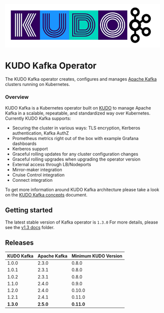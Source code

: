 ![kudo-kafka](./docs/latest/resources/images/kudo-kafka.png)

# KUDO Kafka Operator

The KUDO Kafka operator creates, configures and manages [Apache Kafka](https://kafka.apache.org/) clusters running on Kubernetes.

### Overview

KUDO Kafka is a Kubernetes operator built on [KUDO](kudo.dev) to manage Apache Kafka in a scalable, repeatable, and standardized way over Kubernetes. Currently KUDO Kafka supports:

- Securing the cluster in various ways: TLS encryption, Kerberos authentication, Kafka AuthZ
- Prometheus metrics right out of the box with example Grafana dashboards
- Kerberos support
- Graceful rolling updates for any cluster configuration changes
- Graceful rolling upgrades when upgrading the operator version
- External access through LB/Nodeports
- Mirror-maker integration
- Cruise Control integration
- Connect integration

To get more information around KUDO Kafka architecture please take a look on the [KUDO Kafka concepts](./docs/latest/concepts.md) document.

## Getting started

The latest stable version of Kafka operator is `1.3.0`
For more details, please see the [v1.3 docs](./docs/v1.3) folder.


## Releases

| KUDO Kafka | Apache Kafka | Minimum KUDO Version |
| ---------- | ------------ | -------------------- |
| 1.0.0      | 2.3.0        | 0.8.0                |
| 1.0.1      | 2.3.1        | 0.8.0                |
| 1.0.2      | 2.3.1        | 0.8.0                |
| 1.1.0      | 2.4.0        | 0.9.0                |
| 1.2.0      | 2.4.0        | 0.10.0               |
| 1.2.1      | 2.4.1        | 0.11.0               |
| **1.3.0**  | **2.5.0**    | **0.11.0**           |

